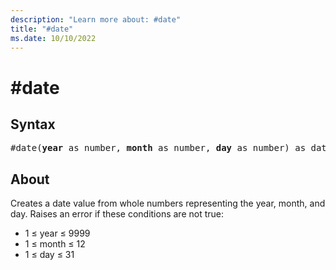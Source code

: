 ```yaml
---
description: "Learn more about: #date"
title: "#date"
ms.date: 10/10/2022
---
```

# #date

## Syntax

<pre>
#date(<b>year</b> as number, <b>month</b> as number, <b>day</b> as number) as date
</pre>

## About

Creates a date value from whole numbers representing the year, month, and day. Raises an error if these conditions are not true:

* 1 ≤ year ≤ 9999
* 1 ≤ month ≤ 12
* 1 ≤ day ≤ 31
